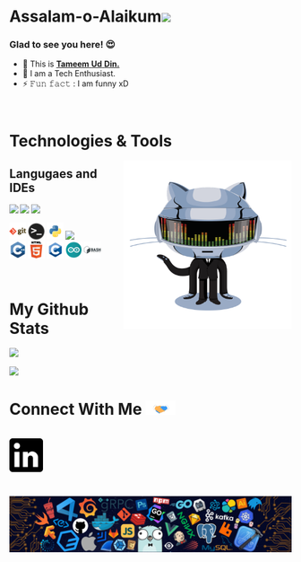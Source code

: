 # Assalam-o-Alaikum<img src="https://raw.githubusercontent.com/MartinHeinz/MartinHeinz/master/wave.gif" width="30px">


### **Glad to see you here! 😍** <br>
- 🔭 This is [**Tameem** **Ud** **Din.**](https://github.com/tameem-623)
-  🌱 I am a Tech Enthusiast. 
- ⚡ 𝙵𝚞𝚗 𝚏𝚊𝚌𝚝 : I am funny xD
<br>
  
# Technologies & Tools
<a target="_blank"><img align="right" height="300" width="300" alt="𝙶𝙸𝙵" src="https://github.com/Tameem-623/Tameem-623/blob/main/GIF/github.gif"></a> 
## <b>Langugaes and IDEs
![](https://img.shields.io/badge/Editor-VS%20Code-blue?style=plastic&logo=appveyor)
![](https://img.shields.io/badge/Editor-CodeBlocks-blue?style=plastic&logo=appveyor)
![](https://img.shields.io/badge/Editor-Android%20Studio-blue?style=plastic&logo=appveyor)

<code><img height="30" src="https://raw.githubusercontent.com/github/explore/80688e429a7d4ef2fca1e82350fe8e3517d3494d/topics/git/git.png"></code>
<code><img height="30" src="https://raw.githubusercontent.com/github/explore/80688e429a7d4ef2fca1e82350fe8e3517d3494d/topics/terminal/terminal.png"></code>
<code><img height="30" src="https://raw.githubusercontent.com/github/explore/80688e429a7d4ef2fca1e82350fe8e3517d3494d/topics/python/python.png"></code>
<code><img height="30" 
           src = "https://user-images.githubusercontent.com/10817626/67014544-482be200-f0f5-11e9-8e74-3dd575c8ad83.png"> </code>
<code><img height="30" src="https://raw.githubusercontent.com/github/explore/80688e429a7d4ef2fca1e82350fe8e3517d3494d/topics/cpp/cpp.png"></code>
  <code><img height="30" src="https://raw.githubusercontent.com/github/explore/80688e429a7d4ef2fca1e82350fe8e3517d3494d/topics/html/html.png"></code>
  <code><img height="30" src="https://raw.githubusercontent.com/github/explore/80688e429a7d4ef2fca1e82350fe8e3517d3494d/topics/c/c.png"></code>
  <code><img height="30" src="https://raw.githubusercontent.com/github/explore/80688e429a7d4ef2fca1e82350fe8e3517d3494d/topics/arduino/arduino.png"></code>
  <code><img height="30" src="https://raw.githubusercontent.com/github/explore/80688e429a7d4ef2fca1e82350fe8e3517d3494d/topics/bash/bash.png"></code>
  
<br/>


# My Github Stats
![](https://github-readme-stats.vercel.app/api?username=tameem-623&show_icons=true&theme=tokyonight)

![](https://komarev.com/ghpvc/?username=Tameem-623&color=blue&label=Profile+Views)

<h1> Connect With Me
  <a target="_blank">
    <img src="https://github.com/Tameem-623/Tameem-623/blob/main/GIF/Handshake.gif" height="25px" style="max-width:100%;">
  </a>
</h1>
<p>
  <br>
  <a href="https://www.linkedin.com/in/tameem623/" target="_blank">
    <code><img height="60" width="60" src="https://github.com/Tameem-623/Tameem-623/blob/main/SVG/linkedin.svg"/></code>
  </a>
</p>

#

![footer](https://github.com/Tameem-623/Tameem-623/blob/main/PNG/footer.png)
